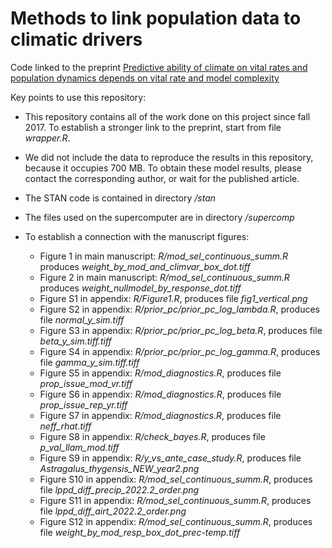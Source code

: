# Methods to link population data to climatic drivers 

Code linked to the preprint [Predictive ability of climate on vital rates and population dynamics depends on vital rate and model complexity](https://doi.org/10.1101/2022.03.11.484031)

Key points to use this repository:

* This repository contains all of the work done on this project since fall 2017. To establish a stronger link to the preprint, start from file _wrapper.R_. 
* We did not include the data to reproduce the results in this repository, because it occupies 700 MB. To obtain these model results, please contact the corresponding author, or wait for the published article.
* The STAN code is contained in directory _/stan_
* The files used on the supercomputer are in directory _/supercomp_
* To establish a connection with the manuscript figures:

  + Figure 1 in main manuscript: _R/mod_sel_continuous_summ.R_ produces _weight_by_mod_and_climvar_box_dot.tiff_
  + Figure 2 in main manuscript: _R/mod_sel_continuous_summ.R_ produces _weight_nullmodel_by_response_dot.tiff_
  + Figure S1 in appendix: _R/Figure1.R_, produces file _fig1_vertical.png_
  + Figure S2 in appendix: _R/prior_pc/prior_pc_log_lambda.R_, produces file _normal_y_sim.tiff_
  + Figure S3 in appendix: _R/prior_pc/prior_pc_log_beta.R_, produces file _beta_y_sim.tiff.tiff_
  + Figure S4 in appendix: _R/prior_pc/prior_pc_log_gamma.R_, produces file _gamma_y_sim.tiff.tiff_
  + Figure S5 in appendix: _R/mod_diagnostics.R_, produces file _prop_issue_mod_vr.tiff_
  + Figure S6 in appendix: _R/mod_diagnostics.R_, produces file _prop_issue_rep_yr.tiff_
  + Figure S7 in appendix: _R/mod_diagnostics.R_, produces file _neff_rhat.tiff_
  + Figure S8 in appendix: _R/check_bayes.R_, produces file _p_val_llam_mod.tiff_
  + Figure S9 in appendix: _R/y_vs_ante_case_study.R_, produces file _Astragalus_thygensis_NEW_year2.png_
  + Figure S10 in appendix: _R/mod_sel_continuous_summ.R_, produces file _lppd_diff_precip_2022.2_order.png_
  + Figure S11 in appendix: _R/mod_sel_continuous_summ.R_, produces file _lppd_diff_airt_2022.2_order.png_
  + Figure S12 in appendix: _R/mod_sel_continuous_summ.R_, produces file _weight_by_mod_resp_box_dot_prec-temp.tiff_
  

